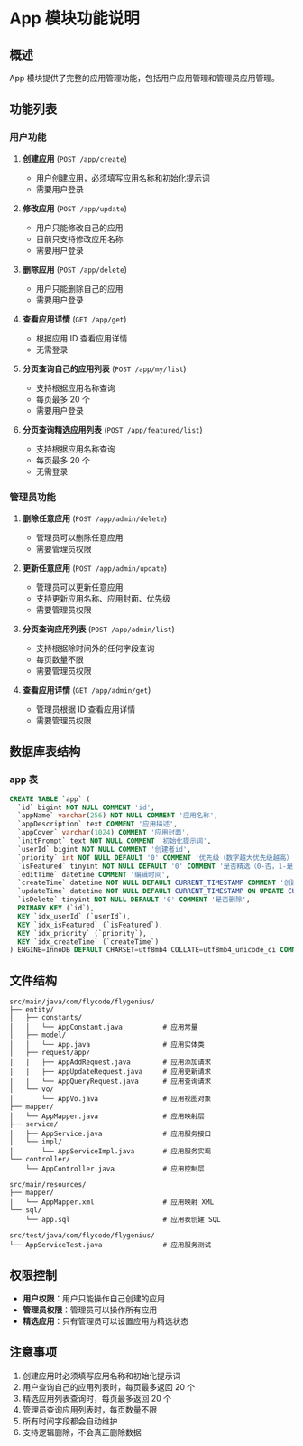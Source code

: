 # App 模块功能说明

## 概述
App 模块提供了完整的应用管理功能，包括用户应用管理和管理员应用管理。

## 功能列表

### 用户功能
1. **创建应用** (`POST /app/create`)
   - 用户创建应用，必须填写应用名称和初始化提示词
   - 需要用户登录

2. **修改应用** (`POST /app/update`)
   - 用户只能修改自己的应用
   - 目前只支持修改应用名称
   - 需要用户登录

3. **删除应用** (`POST /app/delete`)
   - 用户只能删除自己的应用
   - 需要用户登录

4. **查看应用详情** (`GET /app/get`)
   - 根据应用 ID 查看应用详情
   - 无需登录

5. **分页查询自己的应用列表** (`POST /app/my/list`)
   - 支持根据应用名称查询
   - 每页最多 20 个
   - 需要用户登录

6. **分页查询精选应用列表** (`POST /app/featured/list`)
   - 支持根据应用名称查询
   - 每页最多 20 个
   - 无需登录

### 管理员功能
1. **删除任意应用** (`POST /app/admin/delete`)
   - 管理员可以删除任意应用
   - 需要管理员权限

2. **更新任意应用** (`POST /app/admin/update`)
   - 管理员可以更新任意应用
   - 支持更新应用名称、应用封面、优先级
   - 需要管理员权限

3. **分页查询应用列表** (`POST /app/admin/list`)
   - 支持根据除时间外的任何字段查询
   - 每页数量不限
   - 需要管理员权限

4. **查看应用详情** (`GET /app/admin/get`)
   - 管理员根据 ID 查看应用详情
   - 需要管理员权限

## 数据库表结构

### app 表
```sql
CREATE TABLE `app` (
  `id` bigint NOT NULL COMMENT 'id',
  `appName` varchar(256) NOT NULL COMMENT '应用名称',
  `appDescription` text COMMENT '应用描述',
  `appCover` varchar(1024) COMMENT '应用封面',
  `initPrompt` text NOT NULL COMMENT '初始化提示词',
  `userId` bigint NOT NULL COMMENT '创建者id',
  `priority` int NOT NULL DEFAULT '0' COMMENT '优先级（数字越大优先级越高）',
  `isFeatured` tinyint NOT NULL DEFAULT '0' COMMENT '是否精选（0-否，1-是）',
  `editTime` datetime COMMENT '编辑时间',
  `createTime` datetime NOT NULL DEFAULT CURRENT_TIMESTAMP COMMENT '创建时间',
  `updateTime` datetime NOT NULL DEFAULT CURRENT_TIMESTAMP ON UPDATE CURRENT_TIMESTAMP COMMENT '更新时间',
  `isDelete` tinyint NOT NULL DEFAULT '0' COMMENT '是否删除',
  PRIMARY KEY (`id`),
  KEY `idx_userId` (`userId`),
  KEY `idx_isFeatured` (`isFeatured`),
  KEY `idx_priority` (`priority`),
  KEY `idx_createTime` (`createTime`)
) ENGINE=InnoDB DEFAULT CHARSET=utf8mb4 COLLATE=utf8mb4_unicode_ci COMMENT='应用表';
```

## 文件结构

```
src/main/java/com/flycode/flygenius/
├── entity/
│   ├── constants/
│   │   └── AppConstant.java          # 应用常量
│   ├── model/
│   │   └── App.java                  # 应用实体类
│   ├── request/app/
│   │   ├── AppAddRequest.java        # 应用添加请求
│   │   ├── AppUpdateRequest.java     # 应用更新请求
│   │   └── AppQueryRequest.java      # 应用查询请求
│   └── vo/
│       └── AppVo.java                # 应用视图对象
├── mapper/
│   └── AppMapper.java                # 应用映射层
├── service/
│   ├── AppService.java               # 应用服务接口
│   └── impl/
│       └── AppServiceImpl.java       # 应用服务实现
└── controller/
    └── AppController.java            # 应用控制层

src/main/resources/
├── mapper/
│   └── AppMapper.xml                 # 应用映射 XML
└── sql/
    └── app.sql                       # 应用表创建 SQL

src/test/java/com/flycode/flygenius/
└── AppServiceTest.java               # 应用服务测试
```

## 权限控制

- **用户权限**：用户只能操作自己创建的应用
- **管理员权限**：管理员可以操作所有应用
- **精选应用**：只有管理员可以设置应用为精选状态

## 注意事项

1. 创建应用时必须填写应用名称和初始化提示词
2. 用户查询自己的应用列表时，每页最多返回 20 个
3. 精选应用列表查询时，每页最多返回 20 个
4. 管理员查询应用列表时，每页数量不限
5. 所有时间字段都会自动维护
6. 支持逻辑删除，不会真正删除数据 